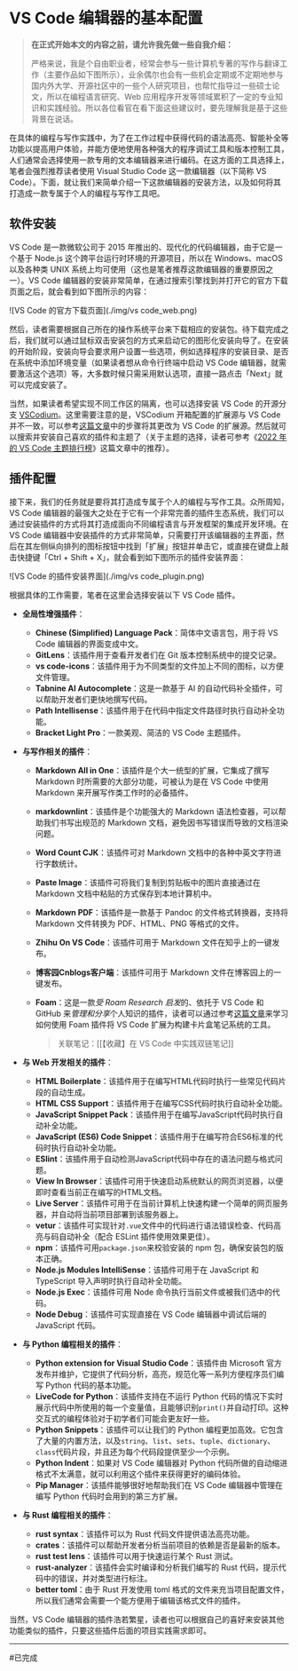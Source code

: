 # VS Code 编辑器的基本配置

> **在正式开始本文的内容之前，请允许我先做一些自我介绍：**
>
> 严格来说，我是个自由职业者，经常会参与一些计算机专著的写作与翻译工作（主要作品如下图所示），业余偶尔也会有一些机会定期或不定期地参与国内外大学、开源社区中的一些个人研究项目，也帮忙指导过一些硕士论文，所以在编程语言研究、Web 应用程序开发等领域累积了一定的专业知识和实践经验。所以各位看官在看下面这些建议时，要先理解我是基于这些背景在说话。
>

在具体的编程与写作实践中，为了在工作过程中获得代码的语法高亮、智能补全等功能以提高用户体验，并能方便地使用各种强大的程序调试工具和版本控制工具，人们通常会选择使用一款专用的文本编辑器来进行编码。在这方面的工具选择上，笔者会强烈推荐读者使用 Visual Studio Code 这一款编辑器（以下简称 VS Code）。下面，就让我们来简单介绍一下这款编辑器的安装方法，以及如何将其打造成一款专属于个人的编程与写作工具吧。

## 软件安装

VS Code 是一款微软公司于 2015 年推出的、现代化的代码编辑器，由于它是一个基于 Node.js 这个跨平台运行时环境的开源项目，所以在 Windows、macOS 以及各种类 UNIX 系统上均可使用（这也是笔者推荐这款编辑器的重要原因之一）。VS Code 编辑器的安装非常简单，在通过搜索引擎找到并打开它的官方下载页面之后，就会看到如下图所示的内容：

![VS Code 的官方下载页面](./img/vs code_web.png)

然后，读者需要根据自己所在的操作系统平台来下载相应的安装包。待下载完成之后，我们就可以通过鼠标双击安装包的方式来启动它的图形化安装向导了。在安装的开始阶段，安装向导会要求用户设置一些选项，例如选择程序的安装目录、是否在系统中添加环境变量（如果读者想从命令行终端中启动 VS Code 编辑器，就需要激活这个选项）等，大多数时候只需采用默认选项，直接一路点击「Next」就可以完成安装了。

当然，如果读者希望实现不同工作区的隔离，也可以选择安装 VS Code 的开源分支 [VSCodium](https://github.com/VSCodium/vscodium)。这里需要注意的是，VSCodium 开箱配置的扩展源与 VS Code 并不一致，可以参考[这篇文章](https://client.sspai.com/link?arget=https%3A%2F%2Fblog.csdn.net%2Fpythonyzh2019%2Farticle%2Fdetails%2F117395923)中的步骤将其更改为 VS Code 的扩展源。然后就可以搜索并安装自己喜欢的插件和主题了（关于主题的选择，读者可参考《[2022 年的 VS Code 主题排行榜](https://zhuanlan.zhihu.com/p/553669477)》这篇文章中的推荐）。

## 插件配置

接下来，我们的任务就是要将其打造成专属于个人的编程与写作工具。众所周知，VS Code 编辑器的最强大之处在于它有一个非常完善的插件生态系统，我们可以通过安装插件的方式将其打造成面向不同编程语言与开发框架的集成开发环境。在 VS Code 编辑器中安装插件的方式非常简单，只需要打开该编辑器的主界面，然后在其左侧纵向排列的图标按钮中找到「扩展」按钮并单击它，或直接在键盘上敲击快捷键「Ctrl + Shift + X」，就会看到如下图所示的插件安装界面：

![VS Code 的插件安装界面](./img/vs code_plugin.png)

根据具体的工作需要，笔者在这里会选择安装以下 VS Code 插件。

- **全局性增强插件**：
  - **Chinese (Simplified) Language Pack**：简体中文语言包，用于将 VS Code 编辑器的界面变成中文。
  - **GitLens**：该插件用于查看开发者们在 Git 版本控制系统中的提交记录。
  - **vs code-icons**：该插件用于为不同类型的文件加上不同的图标，以方便文件管理。
  - **Tabnine AI Autocomplete**：这是一款基于 AI 的自动代码补全插件，可以帮助开发者们更快地撰写代码。
  - **Path Intellisense**：该插件用于在代码中指定文件路径时执行自动补全功能。
  - **Bracket Light Pro**：一款美观、简洁的 VS Code 主题插件。

- **与写作相关的插件**：
  - **Markdown All in One**：该插件是个大一统型的扩展，它集成了撰写 Markdown 时所需要的大部分功能，可被认为是在 VS Code 中使用 Markdown 来开展写作类工作时的必备插件。
  - **markdownlint**：该插件是个功能强大的 Markdown 语法检查器，可以帮助我们书写出规范的 Markdown 文档，避免因书写错误而导致的文档渲染问题。
  - **Word Count CJK**：该插件可对 Markdown 文档中的各种中英文字符进行字数统计。
  - **Paste Image**：该插件可将我们复制到剪贴板中的图片直接通过在 Markdown 文档中粘贴的方式保存到本地计算机中。
  - **Markdown PDF**：该插件是一款基于 Pandoc 的文件格式转换器，支持将 Markdown 文件转换为 PDF、HTML、PNG 等格式的文件。
  - **Zhihu On VS Code**：该插件可用于 Markdown 文件在知乎上的一键发布。
  - **博客园Cnblogs客户端**：该插件可用于 Markdown 文件在博客园上的一键发布。
  - **Foam**：这是一款*受 Roam Research 启发*的、依托于 VS Code 和 GitHub 来*管理和分享*个人知识的插件，读者可以通过参考[这篇文章](https://client.sspai.com/post/70956)来学习如何使用 Foam 插件将 VS Code 扩展为构建卡片盒笔记系统的工具。

    > 关联笔记：[[【收藏】在 VS Code 中实践双链笔记]]


- **与 Web 开发相关的插件**：
  - **HTML Boilerplate**：该插件用于在编写HTML代码时执行一些常见代码片段的自动生成。
  - **HTML CSS Support**：该插件用于在编写CSS代码时执行自动补全功能。
  - **JavaScript Snippet Pack**：该插件用于在编写JavaScript代码时执行自动补全功能。
  - **JavaScript (ES6) Code Snippet**：该插件用于在编写符合ES6标准的代码时执行自动补全功能。
  - **ESlint**：该插件用于自动检测JavaScript代码中存在的语法问题与格式问题。
  - **View In Browser**：该插件可用于快速启动系统默认的网页浏览器，以便即时查看当前正在编写的HTML文档。
  - **Live Server**：该插件可用于在当前计算机上快速构建一个简单的网页服务器，并自动将当前项目部署到该服务器上。
  - **vetur**：该插件可实现针对`.vue`文件中的代码进行语法错误检查、代码高亮与码自动补全（配合 ESLint 插件使用效果更佳）。
  - **npm**：该插件可用`package.json`来校验安装的 npm 包，确保安装包的版本正确。
  - **Node.js Modules IntelliSense**：该插件可用于在 JavaScript 和 TypeScript 导入声明时执行自动补全功能。
  - **Node.js Exec**：该插件可用 Node 命令执行当前文件或被我们选中的代码。
  - **Node Debug**：该插件可实现直接在 VS Code 编辑器中调试后端的 JavaScript 代码。

- **与 Python 编程相关的插件**：
  - **Python extension for Visual Studio Code**：该插件由 Microsoft 官方发布并维护，它提供了代码分析，高亮，规范化等一系列方便程序员们编写 Python 代码的基本功能。
  - **LiveCode for Python**：该插件支持在不运行 Python 代码的情况下实时展示代码中所使用的每一个变量值，且能够识别`print()`并自动打印。这种交互式的编程体验对于初学者们可能会更友好一些。
  - **Python Snippets**：该插件可以让我们的 Python 编程更加高效。它包含了大量的内置方法，以及`string`、`list`、`sets`、`tuple`、`dictionary`、`class`代码片段，并且还为每个代码段提供至少一个示例。
  - **Python Indent**：如果对 VS Code 编辑器对 Python 代码所做的自动缩进格式不太满意，就可以利用这个插件来获得更好的编码体验。
  - **Pip Manager**：该插件能够很好地帮助我们在 VS Code 编辑器中管理在编写 Python 代码时会用到的第三方扩展。

- **与 Rust 编程相关的插件**：
  - **rust syntax**：该插件可以为 Rust 代码文件提供语法高亮功能。
  - **crates**：该插件可以帮助开发者分析当前项目的依赖是否是最新的版本。
  - **rust test lens**：该插件可以用于快速运行某个 Rust 测试。
  - **rust-analyzer**：该插件会实时编译和分析我们编写的 Rust 代码，提示代码中的错误，并对类型进行标注。
  - **better toml**：由于 Rust 开发使用 toml 格式的文件来充当项目配置文件，所以我们通常会需要一个能方便用于编辑该格式文件的插件。

当然，VS Code 编辑器的插件浩若繁星，读者也可以根据自己的喜好来安装其他功能类似的插件，只要这些插件后面的项目实践需求即可。

----
#已完成
